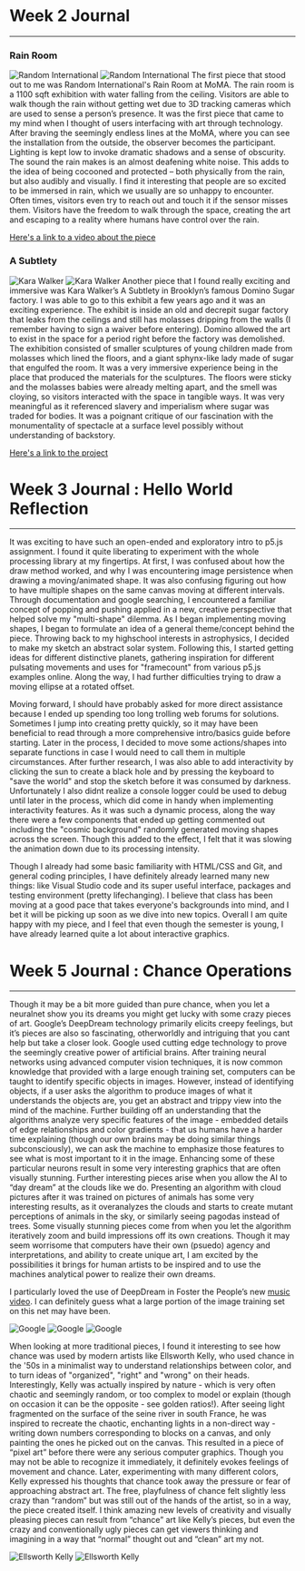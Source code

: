 # Week 2 Journal
------

### Rain Room
![Random International](images/rainroom.jpg?raw=true "Random International")
![Random International](images/rainroom2.jpg?raw=true "Random International")
The first piece that stood out to me was Random International's Rain Room at MoMA. The rain room is a 1100 sqft exhibition with water falling from the ceiling. Visitors are able to walk though the rain without getting wet due to 3D tracking cameras which are used to sense a person’s presence. It was the first piece that came to my mind when I thought of users interfacing with art through technology. After braving the seemingly endless lines at the MoMA, where you can see the installation from the outside, the observer becomes the participant. Lighting is kept low to invoke dramatic shadows and a sense of obscurity. The sound the rain makes is an almost deafening white noise. This adds to the idea of being cocooned and protected – both physically from the rain, but also audibly and visually. I find it interesting that people are so excited to be immersed in rain, which we usually are so unhappy to encounter. Often times, visitors even try to reach out and touch it if the sensor misses them. Visitors have the freedom to walk through the space, creating the art and escaping to a reality where humans have control over the rain.

[Here's a link to a video about the piece](https://www.youtube.com/watch?v=7cem71cR0S0)


### A Subtlety

![Kara Walker](images/subtlety.jpg?raw=true "Kara Walker")
![Kara Walker](images/subtlety2.jpg?raw=true "Kara Walker")
Another piece that I found really exciting and immersive was Kara Walker’s A Subtlety in Brooklyn’s famous Domino Sugar factory. I was able to go to this exhibit a few years ago and it was an exciting experience. The exhibit is inside an old and decrepit sugar factory that leaks from the ceilings and still has molasses dripping from the walls (I remember having to sign a waiver before entering). Domino allowed the art to exist in the space for a period right before the factory was demolished. The exhibition consisted of smaller sculptures of young children made from molasses which lined the floors, and a giant sphynx-like lady made of sugar that engulfed the room. It was a very immersive experience being in the place that produced the materials for the sculptures. The floors were sticky and the molasses babies were already melting apart, and the smell was cloying, so visitors interacted with the space in tangible ways. It was very meaningful as it referenced slavery and imperialism where sugar was traded for bodies. It was a poignant critique of our fascination with the monumentality of spectacle at a surface level possibly without understanding of backstory.

[Here's a link to the project](http://creativetime.org/projects/karawalker/)




# Week 3 Journal : Hello World Reflection
------
It was exciting to have such an open-ended and exploratory intro to p5.js assignment. I found it quite liberating to experiment with the whole processing library at my fingertips. At first, I was confused about how the draw method worked, and why I was encountering image persistence when drawing a moving/animated shape. It was also confusing figuring out how to have multiple shapes on the same canvas moving at different intervals. Through documentation and google searching, I encountered a familiar concept of popping and pushing applied in a new, creative perspective that helped solve my "multi-shape" dilemma. As I began implementing moving shapes, I began to formulate an idea of a general theme/concept behind the piece. Throwing back to my highschool interests in astrophysics, I decided to make my sketch an abstract solar system. Following this, I started getting ideas for different distinctive planets, gathering inspiration for different pulsating movements and uses for "framecount" from various p5.js examples online. Along the way, I had further difficulties trying to draw a moving ellipse at a rotated offset. 

Moving forward, I should have probably asked for more direct assistance because I ended up spending too long trolling web forums for solutions. Sometimes I jump into creating pretty quickly, so it may have been beneficial to read through a more comprehensive intro/basics guide before starting. Later in the process, I decided to move some actions/shapes into separate functions in case I would need to call them in multiple circumstances. After further research, I was also able to add interactivity by clicking the sun to create a black hole and by pressing the keyboard to "save the world" and stop the sketch before it was consumed by darkness. Unfortunately I also didnt realize a console logger could be used to debug until later in the process, which did come in handy when implementing interactivity features. As it was such a dynamic process, along the way there were a few components that ended up getting commented out including the "cosmic background" randomly generated moving shapes across the screen. Though this added to the effect, I felt that it was slowing the animation down due to its processing intensity. 

Though I already had some basic familiarity with HTML/CSS and Git, and general coding principles, I have definitely already learned many new things: like Visual Studio code and its super useful interface, packages and testing environment (pretty lifechanging). I believe that class has been moving at a good pace that takes everyone's backgrounds into mind, and I bet it will be picking up soon as we dive into new topics. Overall I am quite happy with my piece, and I feel that even though the semester is young, I have already learned quite a lot about interactive graphics.


# Week 5 Journal : Chance Operations
------
Though it may be a bit more guided than pure chance, when you let a neuralnet show you its dreams you might get lucky with some crazy pieces of art. Google’s DeepDream technology primarily elicits creepy feelings, but it’s pieces are also so fascinating, otherworldly and intriguing that you cant help but take a closer look. Google used cutting edge technology to prove the seemingly creative power of artificial brains. After training neural networks using advanced computer vision techniques, it is now common knowledge that provided with a large enough training set, computers can be taught to identify specific objects in images. However, instead of identifying objects, if a user asks the algorithm to produce images of what it understands the objects are, you get an abstract and trippy view into the mind of the machine. Further building off an understanding that the algorithms analyze very specific features of the image - embedded details of edge relationships and color gradients - that us humans have a harder time explaining (though our own brains may be doing similar things subconsciously), we can ask the machine to emphasize those features to see what is most important to it in the image. Enhancing some of these particular neurons result in some very interesting graphics that are often visually stunning. Further interesting pieces arise when you allow the AI to “day dream” at the clouds like we do. Presenting an algorithm with cloud pictures after it was trained on pictures of animals has some very interesting results, as it overanalyzes the clouds and starts to create mutant perceptions of animals in the sky, or similarly seeing pagodas instead of trees. Some visually stunning pieces come from when you let the algorithm iteratively zoom and build impressions off its own creations. Though it may seem worrisome that computers have their own (psuedo) agency and interpretations, and ability to create unique art, I am excited by the possibilities it brings for human artists to be inspired and to use the machines analytical power to realize their own dreams.

I particularly loved the use of DeepDream in Foster the People’s new [music video](https://www.youtube.com/watch?v=dJ1VorN9Cl0). I can definitely guess what a large portion of the image training set on this net may have been. 

![Google](images/clouds.png?raw=true "Google")
![Google](images/animals.png?raw=true "Google")
![Google](images/dreamcreations.png?raw=true "Google")

When looking at more traditional pieces, I found it interesting to see how chance was used by modern artists like Ellsworth Kelly, who used chance in the '50s in a minimalist way to understand relationships between color, and to turn ideas of "organized", "right" and "wrong" on their heads. Interestingly, Kelly was actually inspired by nature - which is very often chaotic and seemingly random, or too complex to model or explain (though on occasion it can be the opposite - see golden ratios!). After seeing light fragmented on the surface of the seine river in south France, he was inspired to recreate the chaotic, enchanting lights in a non-direct way - writing down numbers corresponding to blocks on a canvas, and only painting the ones he picked out on the canvas. This resulted in a piece of “pixel art” before there were any serious computer graphics. Though you may not be able to recognize it immediately, it definitely evokes feelings of movement and chance. Later, experimenting with many different colors, Kelly expressed his thoughts that chance took away the pressure or fear of approaching abstract art. The free, playfulness of chance felt slightly less crazy than “random” but was still out of the hands of the artist, so in a way, the piece created itself. I think amazing new levels of creativity and visually pleasing pieces can result from “chance” art like Kelly’s pieces, but even the crazy and conventionally ugly pieces can get viewers thinking and imagining in a way that “normal” thought out and “clean” art my not.

![Ellsworth Kelly](images/seine.jpg?raw=true "Ellsworth Kelly")
![Ellsworth Kelly](images/spectrumchance.png?raw=true "Ellsworth Kelly")
